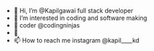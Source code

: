 - 👋 Hi, I’m @Kapilgawai
full stack developer
- 👀 I’m interested in coding and software making
- 🌱 coder @codingninjas
- 💞️ 
- 📫 How to reach me instagram @kapil____kd

<!---
Kapilgawai/Kapilgawai is a ✨ special ✨ repository because its `README.md` (this file) appears on your GitHub profile.
You can click the Preview link to take a look at your changes.
--->
